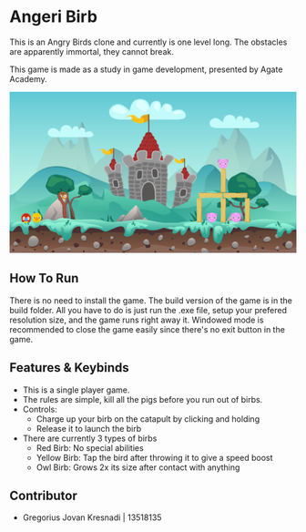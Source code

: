 # Angeri Birb

This is an Angry Birds clone and currently is one level long. The obstacles are apparently immortal, they cannot break.

This game is made as a study in game development, presented by Agate Academy.

![Screenshot](./Docs/Screenshot.png)

## How To Run

There is no need to install the game. The build version of the game is in the build folder. All you have to do is just run the .exe file, setup your prefered resolution size, and the game runs right away it. Windowed mode is recommended to close the game easily since there's no exit button in the game.

## Features & Keybinds

- This is a single player game.
- The rules are simple, kill all the pigs before you run out of birbs.
- Controls:
  - Charge up your birb on the catapult by clicking and holding
  - Release it to launch the birb
- There are currently 3 types of birbs
  - Red Birb: No special abilities
  - Yellow Birb: Tap the bird after throwing it to give a speed boost
  - Owl Birb: Grows 2x its size after contact with anything

## Contributor

- Gregorius Jovan Kresnadi | 13518135
